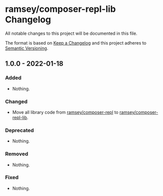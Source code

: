 # ramsey/composer-repl-lib Changelog

All notable changes to this project will be documented in this file.

The format is based on [Keep a Changelog](http://keepachangelog.com/en/1.0.0/)
and this project adheres to [Semantic Versioning](http://semver.org/spec/v2.0.0.html).

## 1.0.0 - 2022-01-18

### Added

- Nothing.

### Changed

- Move all library code from [ramsey/composer-repl](https://github.com/ramsey/composer-repl) to [ramsey/composer-repl-lib](https://github.com/ramsey/composer-repl-lib).

### Deprecated

- Nothing.

### Removed

- Nothing.

### Fixed

- Nothing.

